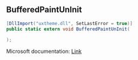 ## BufferedPaintUnInit

```csharp
[DllImport("uxtheme.dll", SetLastError = true)]
public static extern void BufferedPaintUnInit(
   
);
```

Microsoft documentation: [Link](https://docs.microsoft.com/en-us/windows/win32/api/uxtheme/nf-uxtheme-bufferedpaintuninit)
